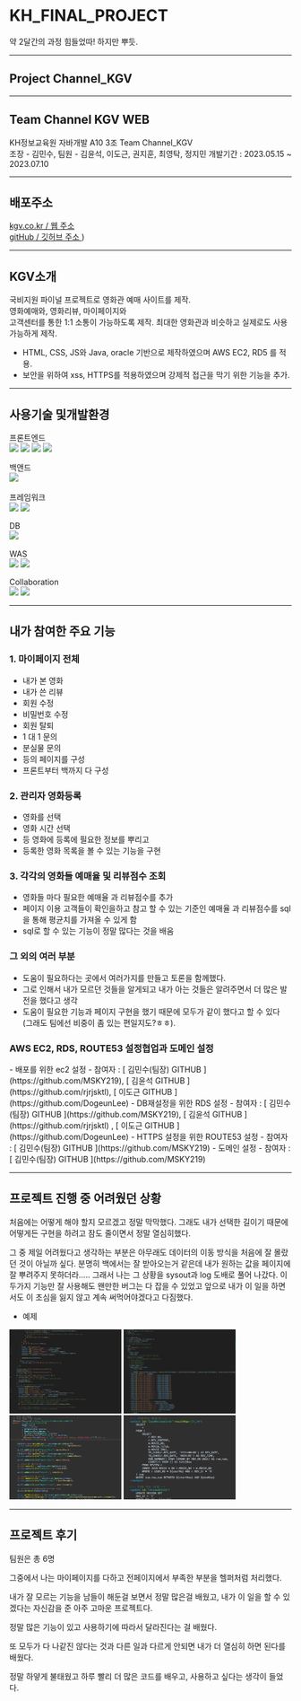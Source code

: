 # KH_FINAL_PROJECT

약 2달간의 과정 힘들었따! 하지만 뿌듯.

***
## Project Channel_KGV


<p align="center><img src="/ReadMeImg/kgv2.png" /></p>

***
## Team Channel KGV WEB
  KH정보교육원 자바개발 A10 3조 Team Channel_KGV<br>
  조장 - 김민수, 팀원 - 김윤석, 이도근, 권지훈, 최영탁, 정지민
  개발기간 : 2023.05.15 ~ 2023.07.10
  
***
## 배포주소
 [ kgv.co.kr / 웹 주소 ](https://kgv.co.kr)<br>
 [ gitHub / 깃허브 주소 ](https://github.com/rjrjsktl/KH_FINAL_PROJECT))

***
## KGV소개

 국비지원 파이널 프로젝트로 영화관 예매 사이트를 제작.<br>
 영화예매와, 영화리뷰, 마이페이지와<br> 고객센터를 통한 1:1 소통이 가능하도록 제작.
 최대한 영화관과 비슷하고 실제로도 사용 가능하게 제작.
 - HTML, CSS, JS와 Java, oracle 기반으로 제작하였으며 AWS EC2, RD5 를 적용.
 - 보안을 위하여 xss, HTTPS를 적용하였으며 강제적 접근을 막기 위한 기능을 추가.

***
## 사용기술 및개발환경 

 프론트엔드<br>
  <img src="https://img.shields.io/badge/html5-E34F26?style=for-the-badge&logo=html5&logoColor=white">    <img src="https://img.shields.io/badge/css-1572B6?style=for-the-badge&logo=css3&logoColor=white">   <img src="https://img.shields.io/badge/javascript-F7DF1E?style=for-the-badge&logo=javascript&logoColor=black"> <img src="https://img.shields.io/badge/jquery-0769AD?style=for-the-badge&logo=jquery&logoColor=white">

 백앤드<br>
    <img src="https://img.shields.io/badge/java-007396?style=for-the-badge&logo=java&logoColor=white">     

 프레임워크<br>
 <img src="https://img.shields.io/badge/spring-6DB33F?style=for-the-badge&logo=spring&logoColor=white">  <img src="https://img.shields.io/badge/jquery-0769AD?style=for-the-badge&logo=jquery&logoColor=white">

 DB<br>
 <img src="https://img.shields.io/badge/oracle-F80000?style=for-the-badge&logo=oracle&logoColor=white">

 WAS<br>
 <img src="https://img.shields.io/badge/amazonaws-232F3E?style=for-the-badge&logo=amazonaws&logoColor=white">  <img src="https://img.shields.io/badge/apache tomcat-F8DC75?style=for-the-badge&logo=apachetomcat&logoColor=white">

Collaboration<br>
<img src="https://img.shields.io/badge/github-181717?style=for-the-badge&logo=github&logoColor=white"> <img src="https://img.shields.io/badge/git-F05032?style=for-the-badge&logo=git&logoColor=white">

***
## 내가 참여한 주요 기능

<h3>1. 마이페이지 전체</h3>

 - 내가 본 영화
 - 내가 쓴 리뷰
 - 회원 수정
 - 비밀번호 수정
 - 회원 탈퇴
 - 1 대 1 문의
 - 분실물 문의
 - 등의 페이지를 구성
 - 프론트부터 백까지 다 구성

<h3>2. 관리자 영화등록</h3>

 - 영화를 선택
 - 영화 시간 선택
 - 등 영화에 등록에 필요한 정보를 뿌리고
 - 등록한 영화 목록을 볼 수 있는 기능을 구현

<h3>3. 각각의 영화들 예매율 및 리뷰점수 조회</h3>

 - 영화들 마다 필요한 예매율 과 리뷰점수를 추가
 - 페이지 이용 고객들이 확인을하고 참고 할 수 있는 기준인 예매율 과 리뷰점수를 sql을 통해 평균치를 가져올 수 있게 함
 - sql로 할 수 있는 기능이 정말 많다는 것을 배움

<h3>그 외의 여러 부분</h3>

 - 도움이 필요하다는 곳에서 여러가지를 만들고 토론을 함께했다.
 - 그로 인해서 내가 모르던 것들을 알게되고 내가 아는 것들은 알려주면서 더 많은 발전을 했다고 생각
 - 도움이 필요한 기능과 페이지 구현을 했기 때문에 모두가 같이 했다고 할 수 있다
   (그래도 팀에선 비중이 좀 있는 편일지도?ㅎㅎ).
  
<h3>AWS EC2, RDS, ROUTE53 설정협업과 도메인 설정 </h3>
 - 배포를 위한 ec2 설정 
   - 참여자 : [ 김민수(팀장) GITHUB ](https://github.com/MSKY219), [ 김윤석 GITHUB ](https://github.com/rjrjsktl), [ 이도근 GITHUB ](https://github.com/DogeunLee)
 - DB재설정을 위한 RDS 설정  
   - 참여자 : [ 김민수(팀장) GITHUB ](https://github.com/MSKY219), [ 김윤석 GITHUB ](https://github.com/rjrjsktl) , [ 이도근 GITHUB ](https://github.com/DogeunLee)
 - HTTPS 설정을 위한 ROUTE53 설정 
   - 참여자 : [ 김민수(팀장) GITHUB ](https://github.com/MSKY219)
 - 도메인 설정 
   - 참여자 : [ 김민수(팀장) GITHUB ](https://github.com/MSKY219)
 
***
## 프로젝트 진행 중 어려웠던 상황

 처음에는 어떻게 해야 할지 모르겠고 정말 막막했다. 그래도 내가 선택한 길이기 때문에 어떻게든 구현을 하려고 잠도 줄이면서 정말 열심히했다.

 그 중 제일 어려웠다고 생각하는 부분은 아무래도 데이터의 이동 방식을 처음에 잘 몰랐던 것이 아닐까 싶다.
 분명히 백에서는 잘 받아오는거 같은데 내가 원하는 값을 페이지에 잘 뿌려주지 못하더라.....
 그래서 나는 그 상황을 sysout과 log 도배로 풀어 나갔다.
 이 두가지 기능만 잘 사용해도 왠만한 버그는 다 잡을 수 있었고 앞으로 내가 이 일을 하면서도 이 초심을 잃지 않고 계속 써먹어야겠다고 다짐했다.

 - 예제
<p><img src="/ReadMeImg/ex1.png" width="200" height="150" /> <img src="/ReadMeImg/ex2.png" width="200" height="150" />
<img src="/ReadMeImg/ex3.png" width="200" height="150" /> <img src="/ReadMeImg/ex4.png" width="200" height="150" /></p>

***
## 프로젝트 후기

팀원은 총 6명

그중에서 나는 마이페이지를 다하고 전페이지에서 부족한 부분을 헬퍼처럼 처리했다.

내가 잘 모르는 기능을 남들이 해둔걸 보면서 정말 많은걸 배웠고, 내가 이 일을 할 수 있겠다는 자신감을 준 아주 고마운 프로젝트다. 

정말 많은 기능이 있고 사용하기에 따라서 달라진다는 걸 배웠다.

또 모두가 다 나같진 않다는 것과 다른 일과 다르게 안되면 내가 더 열심히 하면 된다를 배웠다.

정말 하얗게 불태웠고 하루 빨리 더 많은 코드를 배우고, 사용하고 싶다는 생각이 들었다.
